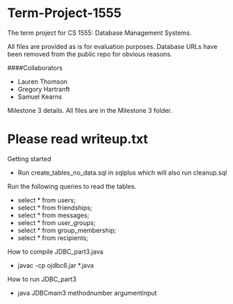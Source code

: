 # Term-Project-1555
The term project for CS 1555: Database Management Systems.

All files are provided as is for evaluation purposes. Database URLs have been removed from the public repo for obvious reasons. 

####Collaborators
- Lauren Thomson
- Gregory Hartranft
- Samuel Kearns


Milestone 3 details.
All files are in the Milestone 3 folder.  
#  Please read writeup.txt

Getting started
- Run create_tables_no_data.sql in sqlplus which will also run cleanup.sql

Run the following queries to read the tables. 
- select * from users;
- select * from friendships;
- select * from messages;
- select * from user_groups;
- select * from group_membership;
- select * from recipients;


How to compile JDBC_part3.java
- javac -cp ojdbc6.jar *.java

How to run JDBC_part3
- java JDBCmain3 methodnumber argumentinput

